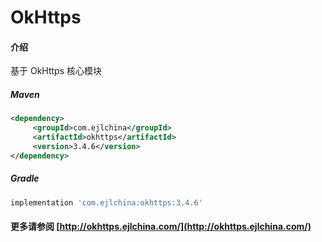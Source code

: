 # OkHttps

#### 介绍

基于 OkHttps 核心模块


##### Maven

```xml
<dependency>
     <groupId>com.ejlchina</groupId>
     <artifactId>okhttps</artifactId>
     <version>3.4.6</version>
</dependency>
```

##### Gradle

```groovy
implementation 'com.ejlchina:okhttps:3.4.6'
```

#### 更多请参阅 [http://okhttps.ejlchina.com/](http://okhttps.ejlchina.com/)
